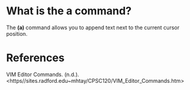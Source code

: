# What is the a command? 

The **(a)** command allows you to append text next to the current cursor position. 

# References 
VIM Editor Commands. (n.d.). <https//sites.radford.edu~mhtay/CPSC120/VIM_Editor_Commands.htm> 
  
